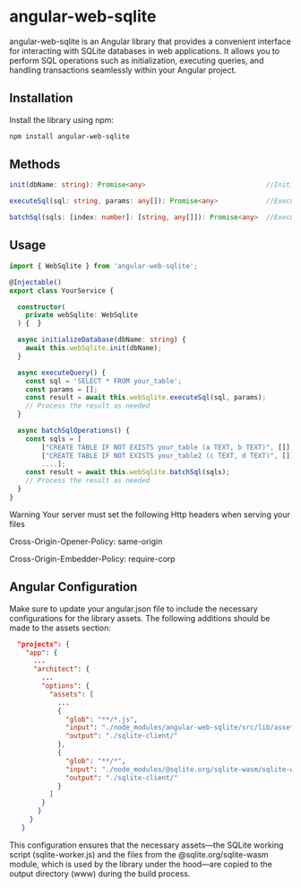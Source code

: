 # angular-web-sqlite

angular-web-sqlite is an Angular library that provides a convenient interface for interacting with SQLite databases in web applications. 
It allows you to perform SQL operations such as initialization, executing queries, and handling transactions seamlessly within your Angular project.

## Installation

Install the library using npm:

```bash
npm install angular-web-sqlite
``` 
## Methods

```typescript
init(dbName: string): Promise<any>                              //Initializes the SQLite database with the specified name.

executeSql(sql: string, params: any[]): Promise<any>            //Executes a single SQL query with optional parameters.

batchSql(sqls: [index: number]: [string, any[]]): Promise<any>  //Executes a batch of SQL statements as a transaction.
```


## Usage

```typescript
import { WebSqlite } from 'angular-web-sqlite';

@Injectable()
export class YourService {

  constructor(
    private webSqlite: WebSqlite
  ) {  }

  async initializeDatabase(dbName: string) {
    await this.webSqlite.init(dbName);
  }

  async executeQuery() {
    const sql = 'SELECT * FROM your_table';
    const params = [];
    const result = await this.webSqlite.executeSql(sql, params);
    // Process the result as needed
  }

  async batchSqlOperations() {
    const sqls = [
        ["CREATE TABLE IF NOT EXISTS your_table (a TEXT, b TEXT)", []],
        ["CREATE TABLE IF NOT EXISTS your_table2 (c TEXT, d TEXT)", []],
        ....];
    const result = await this.webSqlite.batchSql(sqls);
    // Process the result as needed
  }
}
```

Warning Your server must set the following Http headers when serving your files

Cross-Origin-Opener-Policy: same-origin

Cross-Origin-Embedder-Policy: require-corp

## Angular Configuration
Make sure to update your angular.json file to include the necessary configurations for the library assets. The following additions should be made to the assets section:

```json
  "projects": {
    "app": {
      ...
      "architect": {
        ...
        "options": {
          "assets": [
            ...
            {
              "glob": "**/*.js",
              "input": "./node_modules/angular-web-sqlite/src/lib/assets",
              "output": "./sqlite-client/"
            },
            {
              "glob": "**/*",
              "input": "./node_modules/@sqlite.org/sqlite-wasm/sqlite-wasm/jswasm/",
              "output": "./sqlite-client/"
            }
          ]
        }
       }
     }
   }
```

This configuration ensures that the necessary assets—the SQLite working script (sqlite-worker.js) and the files from the @sqlite.org/sqlite-wasm module, which is used by the library under the hood—are copied to the output directory (www) during the build process.